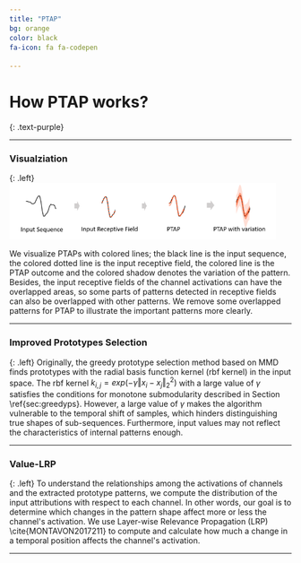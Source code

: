 ```yaml
---
title: "PTAP"
bg: orange
color: black
fa-icon: fa fa-codepen

---
```


# How PTAP works?
{: .text-purple}

-------------------------

### Visualziation
{: .left}
![ex_screenshot](./img/visualize.png)

We visualize PTAPs with colored lines; the black line is the input sequence, the colored dotted line is the input receptive field, the colored line is the PTAP outcome and the colored shadow denotes the variation of the pattern. Besides, the input receptive fields of the channel activations can have the overlapped areas, so some parts of patterns detected in receptive fields can also be overlapped with other patterns. We remove some overlapped patterns for PTAP to illustrate the important patterns more clearly.

-------------------------

### Improved Prototypes Selection
{: .left}
Originally, the greedy prototype selection method based on MMD finds prototypes with the radial basis function kernel (rbf kernel) in the input space. The rbf kernel $k_{i,j}=exp(-\gamma{\Vert x_i-x_j \Vert}^2_2)$ with a large value of $\gamma$ satisfies the conditions for monotone submodularity described in Section \ref{sec:greedyps}. However, a large value of $\gamma$ makes the algorithm vulnerable to the temporal shift of samples, which hinders distinguishing true shapes of sub-sequences. Furthermore, input values may not reflect the characteristics of internal patterns enough. 

-------------------------




### Value-LRP
{: .left}
To understand the relationships among the activations of channels and the extracted prototype patterns, we compute the distribution of the input attributions with respect to each channel. In other words, our goal is to determine which changes in the pattern shape affect more or less the channel's activation. We use Layer-wise Relevance Propagation (LRP) \cite{MONTAVON2017211} to compute and calculate how much a change in a temporal position affects the channel's activation.

-------------------------

